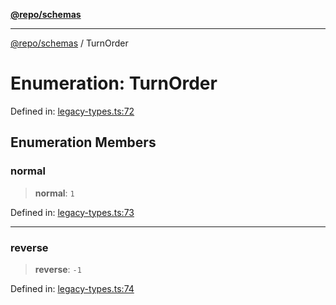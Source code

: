 [**@repo/schemas**](../README.md)

***

[@repo/schemas](../README.md) / TurnOrder

# Enumeration: TurnOrder

Defined in: [legacy-types.ts:72](https://github.com/alexqguo/drinking-board-game-v3/blob/1fd51bdd7d56dd7c938617f9ae2969ed8892dac1/packages/schemas/src/legacy-types.ts#L72)

## Enumeration Members

### normal

> **normal**: `1`

Defined in: [legacy-types.ts:73](https://github.com/alexqguo/drinking-board-game-v3/blob/1fd51bdd7d56dd7c938617f9ae2969ed8892dac1/packages/schemas/src/legacy-types.ts#L73)

***

### reverse

> **reverse**: `-1`

Defined in: [legacy-types.ts:74](https://github.com/alexqguo/drinking-board-game-v3/blob/1fd51bdd7d56dd7c938617f9ae2969ed8892dac1/packages/schemas/src/legacy-types.ts#L74)
